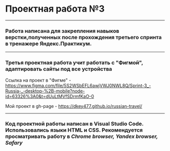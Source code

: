 # Проектная работа №3
________________________________________________________________
### Работа написана для закрепления навыков верстки,полученных после прохождения третьего спринта в тренажере Яндекс.Практикум.
_______________________________________________________________
### Третья проектная работа учит работать с "Фигмой", адаптировать сайты под все устройства

Ссылка на проект в "Фигме" - https://www.figma.com/file/5S2WSbEFL6awjVWJ0NWL8Q/Sprint-3_-Russia-_-desktop-%2B-mobile?node-id=63326%3A0&t=dUuLtMVfSDrmfKaO-0

Мой проект в gh-page - https://dkey477.github.io/russian-travel/
________________________________________________________________
### Код проектной работы написан в Visual Studio Code. Использовались языки HTML и CSS. Рекомендуется просматривать работу в *Chrome browser, Yandex browser, Safary*
